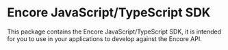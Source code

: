 # Encore JavaScript/TypeScript SDK

This package contains the Encore JavaScript/TypeScript SDK, it is intended for you to use in your applications to develop
against the Encore API.
